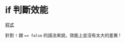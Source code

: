 # if 判斷效能

[程式](https://github.com/ragnakuei/TestIfBoolean/blob/master/TestIfBoolean/Program.cs)

針對 `!` 跟 `== false` 的語法來說，效能上並沒有太大的差異 !